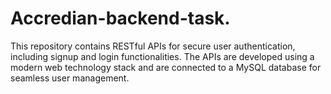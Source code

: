 # Accredian-backend-task.
This repository contains RESTful APIs for secure user authentication, including signup and login functionalities. The APIs are developed using a modern web technology stack and are connected to a MySQL database for seamless user management.
